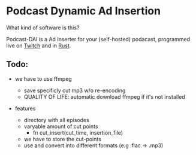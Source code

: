 # Podcast Dynamic Ad Insertion


What kind of software is this?

Podcast-DAI is a Ad Inserter for your (self-hosted) podacast, programmed live on [Twitch](https://www.twitch.tv/ericwaetke) and in [Rust](https://www.rust-lang.org/).


## Todo:

- we have to use ffmpeg
	- save specificly cut mp3 w/o re-encoding
	- QUALITY OF LIFE: automatic download ffmpeg if it's not installed


- features
	- directory with all episodes 
	- varyable amount of cut points
		- fn cut_insert(cut_time, insertion_file)
	- we have to store the cut-points
	- use and convert into different formats (e.g .flac -> .mp3)